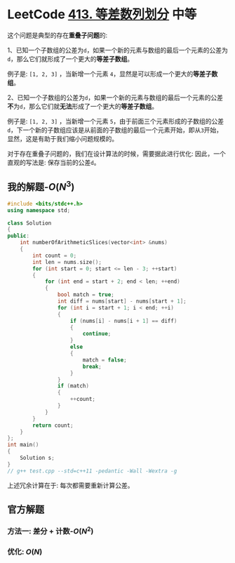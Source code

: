 # LeetCode [413. 等差数列划分](https://leetcode-cn.com/problems/arithmetic-slices/) 中等

这个问题是典型的存在**重叠子问题**的: 

1、已知一个子数组的公差为`d`，如果一个新的元素与数组的最后一个元素的公差为`d`，那么它们就形成了一个更大的**等差子数组**。

例子是: `[1, 2, 3]` ，当新增一个元素 `4`，显然是可以形成一个更大的**等差子数组**。

2、已知一个子数组的公差为`d`，如果一个新的元素与数组的最后一个元素的公差**不**为`d`，那么它们就**无法**形成了一个更大的**等差子数组**。

例子是: `[1, 2, 3]` ，当新增一个元素 `5`，由于前面三个元素形成的子数组的公差`d`，下一个新的子数组应该是从前面的子数组的最后一个元素开始，即从`3`开始，显然，这是有助于我们缩小问题规模的。



对于存在重叠子问题的，我们在设计算法的时候，需要据此进行优化: 因此，一个直观的写法是: 保存当前的公差`d`。


## 我的解题-$O(N^3)$



```C++
#include <bits/stdc++.h>
using namespace std;

class Solution
{
public:
	int numberOfArithmeticSlices(vector<int> &nums)
	{
		int count = 0;
		int len = nums.size();
		for (int start = 0; start <= len - 3; ++start)
		{
			for (int end = start + 2; end < len; ++end)
			{
				bool match = true;
				int diff = nums[start] - nums[start + 1];
				for (int i = start + 1; i < end; ++i)
				{
					if (nums[i] - nums[i + 1] == diff)
					{
						continue;
					}
					else
					{
						match = false;
						break;
					}
				}
				if (match)
				{
					++count;
				}
			}
		}
		return count;
	}
};
int main()
{
	Solution s;
}
// g++ test.cpp --std=c++11 -pedantic -Wall -Wextra -g


```

上述冗余计算在于: 每次都需要重新计算公差。

## 官方解题

### 方法一: 差分 + 计数-$O(N^2)$





### 优化: $O(N)$

